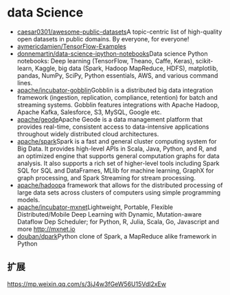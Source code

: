 # data Science

- [caesar0301/awesome-public-datasets](https://github.com/caesar0301/awesome-public-datasets)A topic-centric list of high-quality open datasets in public domains. By everyone, for everyone!
- [aymericdamien/TensorFlow-Examples](https://github.com/aymericdamien/TensorFlow-Examples)
- [donnemartin/data-science-ipython-notebooks](https://github.com/donnemartin/data-science-ipython-notebooks)Data science Python notebooks: Deep learning (TensorFlow, Theano, Caffe, Keras), scikit-learn, Kaggle, big data (Spark, Hadoop MapReduce, HDFS), matplotlib, pandas, NumPy, SciPy, Python essentials, AWS, and various command lines.
- [apache/incubator-gobblin](https://github.com/apache/incubator-gobblin)Gobblin is a distributed big data integration framework (ingestion, replication, compliance, retention) for batch and streaming systems. Gobblin features integrations with Apache Hadoop, Apache Kafka, Salesforce, S3, MySQL, Google etc.
- [apache/geode](https://github.com/apache/geode)Apache Geode is a data management platform that provides real-time, consistent access to data-intensive applications throughout widely distributed cloud architectures.
- [apache/spark](https://github.com/apache/spark)Spark is a fast and general cluster computing system for Big Data. It provides high-level APIs in Scala, Java, Python, and R, and an optimized engine that supports general computation graphs for data analysis. It also supports a rich set of higher-level tools including Spark SQL for SQL and DataFrames, MLlib for machine learning, GraphX for graph processing, and Spark Streaming for stream processing.
- [apache/hadoop](https://github.com/apache/hadoop)a framework that allows for the distributed processing of large data sets across clusters of computers using simple programming models.
- [apache/incubator-mxnet](https://github.com/apache/incubator-mxnet)Lightweight, Portable, Flexible Distributed/Mobile Deep Learning with Dynamic, Mutation-aware Dataflow Dep Scheduler; for Python, R, Julia, Scala, Go, Javascript and more http://mxnet.io
- [douban/dpark](https://github.com/douban/dpark)Python clone of Spark, a MapReduce alike framework in Python
## 扩展

<https://mp.weixin.qq.com/s/3jJ4w3fGeW56U15Vdl2xEw>

